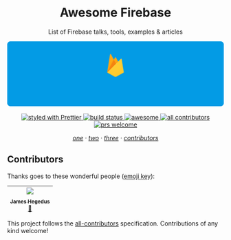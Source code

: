 <h1 align="center">Awesome Firebase</h1>

<!-- subtitle -->
<p align="center">List of Firebase talks, tools, examples &amp; articles</p>

<!-- image -->

![firebase products](images/firebase-develop.gif)

<!-- badges -->
<p align="center">
  <a href="https://github.com/prettier/prettier">
    <img
        alt="styled with Prettier" src="https://img.shields.io/badge/code_style-prettier-ff69b4.svg?style=flat" />
  </a>
  <a href="https://travis-ci.org/jthegedus/awesome-firebase">    
    <img
      alt="build status" src="https://travis-ci.org/jthegedus/awesome-firebase.svg?branch=master" />
  </a>
  <a href="https://github.com/sindresorhus/awesome">
  <img
      alt="awesome" src="https://cdn.rawgit.com/sindresorhus/awesome/d7305f38d29fed78fa85652e3a63e154dd8e8829/media/badge.svg" />
  </a>
  <a href="#contribs">
    <img alt="all contributors" src="https://img.shields.io/badge/all_contributors-1-orange.svg?style=flat" />
  </a>
  <a href="#contribs">
    <img alt="prs welcome" src="https://img.shields.io/badge/PRs-welcome-brightgreen.svg?style=flat" />
  </a>
</p>

<!-- toc -->
<p align="center">
    <em>
    <a href="#one">one</a>
    · <a href="#two">two</a>
    · <a href="#three">three</a>
    · <a href="#contributors">contributors</a>
    </em>
</p>

## Contributors

Thanks goes to these wonderful people ([emoji key](https://github.com/kentcdodds/all-contributors#emoji-key)):

<!-- ALL-CONTRIBUTORS-LIST:START - Do not remove or modify this section -->
<!-- prettier-ignore -->
| [<img src="https://avatars2.githubusercontent.com/u/20798510?v=4" width="100px;"/><br /><sub><b>James Hegedus</b></sub>](https://medium.com/@jthegedus)<br />[📖](https://github.com/jthegedus/awesome-firebase/commits?author=jthegedus "Documentation") |
| :---: |

<!-- ALL-CONTRIBUTORS-LIST:END -->

This project follows the [all-contributors](https://github.com/kentcdodds/all-contributors) specification. Contributions of any kind welcome!

